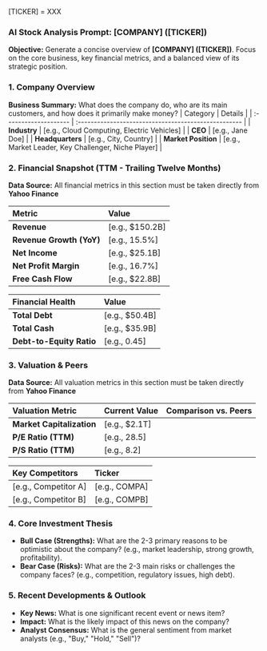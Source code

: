 [TICKER] = XXX

### **AI Stock Analysis Prompt: [COMPANY] ([TICKER])**

**Objective:** Generate a concise overview of **[COMPANY] ([TICKER])**. Focus on the core business, key financial metrics, and a balanced view of its strategic position.

### 1. Company Overview
**Business Summary:** What does the company do, who are its main customers, and how does it primarily make money?
| Category              | Details                                              |
| :-------------------- | :--------------------------------------------------- |
| **Industry**          | [e.g., Cloud Computing, Electric Vehicles]           |
| **CEO**               | [e.g., Jane Doe]                                     |
| **Headquarters**      | [e.g., City, Country]                                |
| **Market Position**   | [e.g., Market Leader, Key Challenger, Niche Player]  |

### 2. Financial Snapshot (TTM - Trailing Twelve Months)
**Data Source:** All financial metrics in this section must be taken directly from **Yahoo Finance**

| Metric                  | Value                  |
| :---------------------- | :--------------------- |
| **Revenue**             | [e.g., $150.2B]        |
| **Revenue Growth (YoY)**| [e.g., 15.5%]          |
| **Net Income**          | [e.g., $25.1B]         |
| **Net Profit Margin**   | [e.g., 16.7%]          |
| **Free Cash Flow**      | [e.g., $22.8B]         |

| Financial Health        | Value                  |
| :---------------------- | :--------------------- |
| **Total Debt**          | [e.g., $50.4B]         |
| **Total Cash**          | [e.g., $35.9B]         |
| **Debt-to-Equity Ratio**| [e.g., 0.45]           |

### 3. Valuation & Peers
**Data Source:** All valuation metrics in this section must be taken directly from **Yahoo Finance**

| Valuation Metric | Current Value | Comparison vs. Peers |
| :--- | :--- | :--- |
| **Market Capitalization** | [e.g., $2.1T] | |
| **P/E Ratio (TTM)** | [e.g., 28.5] | |
| **P/S Ratio (TTM)** | [e.g., 8.2] | |

| Key Competitors | Ticker |
| :--- | :--- |
| [e.g., Competitor A] | [e.g., COMPA] |
| [e.g., Competitor B] | [e.g., COMPB] |

### 4. Core Investment Thesis
*   **Bull Case (Strengths):** What are the 2-3 primary reasons to be optimistic about the company? (e.g., market leadership, strong growth, profitability).
*   **Bear Case (Risks):** What are the 2-3 main risks or challenges the company faces? (e.g., competition, regulatory issues, high debt).

### 5. Recent Developments & Outlook
*   **Key News:** What is one significant recent event or news item?
*   **Impact:** What is the likely impact of this news on the company?
*   **Analyst Consensus:** What is the general sentiment from market analysts (e.g., "Buy," "Hold," "Sell")?
